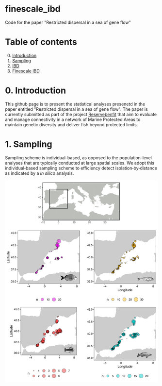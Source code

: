 # finescale_ibd
Code for the paper "Restricted dispersal in a sea of gene flow"

# Table of contents

0. [Introduction](#0-introduction)
1. [Sampling](#1-installation)
2. [IBD](#2-ibd)
3. [Finescale IBD](#3-finescale_ibd)

# 0. Introduction

This github page is to present the statistical analyses presenetd in the paper entitled "Restricted dispersal in a sea of gene flow".
The paper is currently submitted as part of the project [Reservebenfit](https://www.biodiversa.org/1023) that aim to evaluate and manage connectivity in a network of Marine Protected Areas to maintain genetic diversity and deliver fish beyond protected limits.

# 1. Sampling

Sampling scheme is individual-based, as opposed to the population-level analyses that are typically conducted at large spatial scales.
We adopt this individual‐based sampling scheme to efficiency detect isolation‐by‐distance as indicated by a *in silico* analysis.

![Individual sampling scheme of reserevbenefit](01-sampling/sampling.png)

